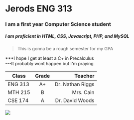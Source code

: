 # Jerods ENG 313 

<h3>I am a first year Computer Science student</h3>

<h5>I am proficient in HTML, CSS, Javascript, PHP, and MySQL</h5>

>This is gonna be a rough semester for my GPA

***I hope I get at least a C+ in Precalculus
<br>
---It probably wont happen but I'm praying

| Class         | Grade         | Teacher  |
| ------------- |:-------------:| -----:|
| ENG 313      | A+ | Dr. Nathan Riggs |
| MTH 215      | B      |   Mrs. Cain |
| CSE 174 | A      |    Dr. David Woods |

<img src="https://www.johnnyseeds.com/dw/image/v2/BBBW_PRD/on/demandware.static/-/Sites-jss-master/default/dwfd95ba5a/images/products/flowers/01814_01_sunrichorangesum.jpg?sw=387&cx=302&cy=0&cw=1196&ch=1196">
